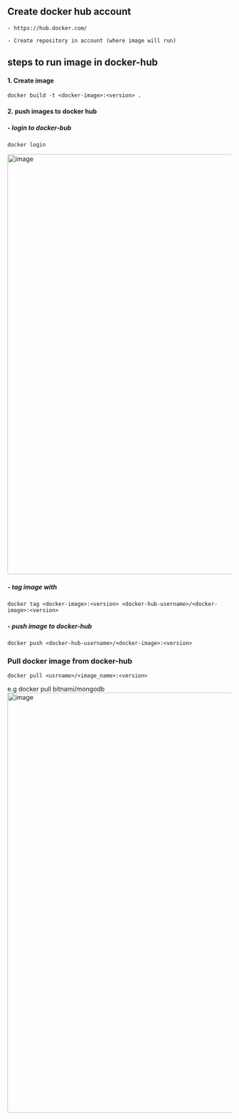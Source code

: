 ## Create docker hub account
    - https://hub.docker.com/
    
    - Create repository in account (where image will run)

## steps to run image in docker-hub
#### 1. Create image
    docker build -t <docker-image>:<version> .
#### 2. push images to docker hub
##### - login to docker-bub
    docker login
<img width="944" alt="image" src="https://github.com/user-attachments/assets/1c271d94-ffce-4d23-bf9f-c411ae850dc0">

##### - tag image with 
    docker tag <docker-image>:<version> <docker-hub-username>/<docker-image>:<version>
##### - push image to docker-hub
    docker push <docker-hub-username>/<docker-image>:<version>

### Pull docker image from docker-hub
    docker pull <usrname>/<image_name>:<version>

  e.g docker pull bitnami/mongodb
  <img width="944" alt="image" src="https://github.com/user-attachments/assets/6966fdbe-073b-45ca-bc36-5bb2344e942a">




